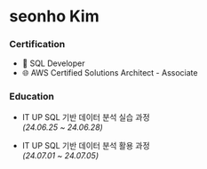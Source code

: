 # seonho Kim


### Certification

*  📑 SQL Developer
*  🌐 AWS Certified Solutions Architect - Associate

### Education

* IT UP SQL 기반 데이터 분석 실습 과정  
  *(24.06.25 ~ 24.06.28)*

* IT UP SQL 기반 데이터 분석 활용 과정   
  *(24.07.01 ~ 24.07.05)*
